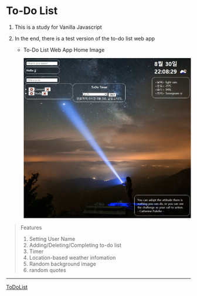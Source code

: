 # To-Do List



1. This is a study for Vanilla Javascript

2. In the end, there is a test version of the to-do list web app

   - To-Do List Web App Home Image

     ![To-Do List Web App Home Image](ToDoList_WebAPP_Home.JPG)



> Features
>
> 1. Setting User Name
> 2. Adding/Deleting/Completing  to-do list
> 3. Timer
> 4. Location-based weather infomation 
> 5. Random background image
> 6. random quotes

---

[ToDoList](https://shin0343.github.io/ToDoList/)